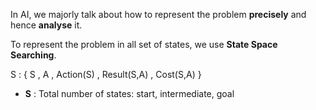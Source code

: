In AI, we majorly talk about how to represent the problem **precisely** and hence **analyse** it.

To represent the problem in all set of states, we use **State Space Searching**.

S : { S , A , Action(S) , Result(S,A) , Cost(S,A) }

* **S** : Total number of states: start, intermediate, goal
